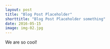 ```yaml
---
layout: post
title: "Blog Post Placeholder"
shorttitle: "Blog Post Placeholder something"
date: 2016-05-15
image: img-02.jpg
---
```


We are so cool!